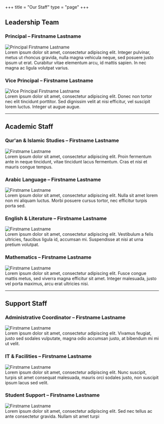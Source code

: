 +++
title = "Our Staff"
type = "page"
+++
## Leadership Team

### Principal – Firstname Lastname
![Principal Firstname Lastname](https://placehold.co/200x200?text=Firstname+Lastname)  
Lorem ipsum dolor sit amet, consectetur adipiscing elit. Integer pulvinar, metus ut rhoncus gravida, nulla magna vehicula neque, sed posuere justo ipsum ut erat. Curabitur vitae elementum arcu, id mattis sapien. In nec magna ac ligula volutpat varius.

### Vice Principal – Firstname Lastname
![Vice Principal Firstname Lastname](https://placehold.co/200x200?text=Firstname+Lastname)  
Lorem ipsum dolor sit amet, consectetur adipiscing elit. Donec non tortor nec elit tincidunt porttitor. Sed dignissim velit at nisi efficitur, vel suscipit lorem luctus. Integer ut augue augue.

---

## Academic Staff

### Qur'an & Islamic Studies – Firstname Lastname
![Firstname Lastname](https://placehold.co/200x200?text=Firstname+Lastname)  
Lorem ipsum dolor sit amet, consectetur adipiscing elit. Proin fermentum ante in neque tincidunt, vitae tincidunt lacus fermentum. Cras et nisi et mauris congue tempus.

### Arabic Language – Firstname Lastname
![Firstname Lastname](https://placehold.co/200x200?text=Firstname+Lastname)  
Lorem ipsum dolor sit amet, consectetur adipiscing elit. Nulla sit amet lorem non mi aliquam luctus. Morbi posuere cursus tortor, nec efficitur turpis porta sed.

### English & Literature – Firstname Lastname
![Firstname Lastname](https://placehold.co/200x200?text=Firstname+Lastname)  
Lorem ipsum dolor sit amet, consectetur adipiscing elit. Vestibulum a felis ultricies, faucibus ligula id, accumsan mi. Suspendisse at nisi at urna pretium volutpat.

### Mathematics – Firstname Lastname
![Firstname Lastname](https://placehold.co/200x200?text=Firstname+Lastname)  
Lorem ipsum dolor sit amet, consectetur adipiscing elit. Fusce congue mattis metus, sed viverra magna efficitur sit amet. Integer malesuada, justo vel porta maximus, arcu erat ultricies nisi.

---

## Support Staff

### Administrative Coordinator – Firstname Lastname
![Firstname Lastname](https://placehold.co/200x200?text=Firstname+Lastname)  
Lorem ipsum dolor sit amet, consectetur adipiscing elit. Vivamus feugiat, justo sed sodales vulputate, magna odio accumsan justo, at bibendum mi mi ut velit.

### IT & Facilities – Firstname Lastname
![Firstname Lastname](https://placehold.co/200x200?text=Firstname+Lastname)  
Lorem ipsum dolor sit amet, consectetur adipiscing elit. Nunc suscipit, turpis sit amet consequat malesuada, mauris orci sodales justo, non suscipit ipsum lacus sed velit.

### Student Support – Firstname Lastname
![Firstname Lastname](https://placehold.co/200x200?text=Firstname+Lastname)  
Lorem ipsum dolor sit amet, consectetur adipiscing elit. Sed nec tellus ac ante consectetur gravida. Nullam sit amet turpi

